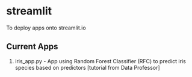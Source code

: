 # streamlit
To deploy apps onto streamlit.io

## Current Apps
1. iris_app.py - App using Random Forest Classifier (RFC) to predict iris species based on predictors [tutorial from Data Professor]
